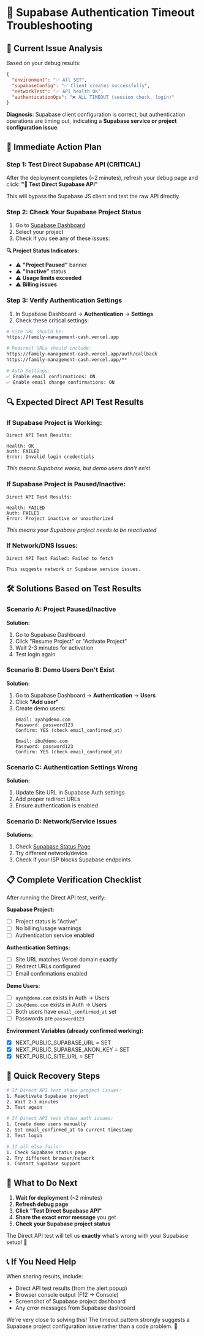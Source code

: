 # 🔧 Supabase Authentication Timeout Troubleshooting

## 🚨 Current Issue Analysis

Based on your debug results:
```json
{
  "environment": "✅ All SET",
  "supabaseConfig": "✅ Client creates successfully",
  "networkTest": "✅ API health OK",
  "authenticationOps": "❌ ALL TIMEOUT (session check, login)"
}
```

**Diagnosis**: Supabase client configuration is correct, but authentication operations are timing out, indicating a **Supabase service or project configuration issue**.

## 🎯 Immediate Action Plan

### Step 1: Test Direct Supabase API (CRITICAL)
After the deployment completes (~2 minutes), refresh your debug page and click:
**"🎯 Test Direct Supabase API"**

This will bypass the Supabase JS client and test the raw API directly.

### Step 2: Check Your Supabase Project Status
1. Go to [Supabase Dashboard](https://supabase.com/dashboard)
2. Select your project
3. Check if you see any of these issues:

**🔍 Project Status Indicators:**
- ⚠️ **"Project Paused"** banner
- ⚠️ **"Inactive"** status
- ⚠️ **Usage limits exceeded**
- ⚠️ **Billing issues**

### Step 3: Verify Authentication Settings
1. In Supabase Dashboard → **Authentication** → **Settings**
2. Check these critical settings:

```bash
# Site URL should be:
https://family-management-cash.vercel.app

# Redirect URLs should include:
https://family-management-cash.vercel.app/auth/callback
https://family-management-cash.vercel.app/**

# Auth Settings:
✅ Enable email confirmations: ON
✅ Enable email change confirmations: ON
```

## 🔍 Expected Direct API Test Results

### If Supabase Project is Working:
```
Direct API Test Results:

Health: OK
Auth: FAILED
Error: Invalid login credentials
```
*This means Supabase works, but demo users don't exist*

### If Supabase Project is Paused/Inactive:
```
Direct API Test Results:

Health: FAILED
Auth: FAILED
Error: Project inactive or unauthorized
```
*This means your Supabase project needs to be reactivated*

### If Network/DNS Issues:
```
Direct API Test Failed: Failed to fetch

This suggests network or Supabase service issues.
```

## 🛠️ Solutions Based on Test Results

### Scenario A: Project Paused/Inactive
**Solution:**
1. Go to Supabase Dashboard
2. Click "Resume Project" or "Activate Project"
3. Wait 2-3 minutes for activation
4. Test login again

### Scenario B: Demo Users Don't Exist
**Solution:**
1. Go to Supabase Dashboard → **Authentication** → **Users**
2. Click **"Add user"**
3. Create demo users:
   ```
   Email: ayah@demo.com
   Password: password123
   Confirm: YES (check email_confirmed_at)
   
   Email: ibu@demo.com  
   Password: password123
   Confirm: YES (check email_confirmed_at)
   ```

### Scenario C: Authentication Settings Wrong
**Solution:**
1. Update Site URL in Supabase Auth settings
2. Add proper redirect URLs
3. Ensure authentication is enabled

### Scenario D: Network/Service Issues
**Solutions:**
1. Check [Supabase Status Page](https://status.supabase.com/)
2. Try different network/device
3. Check if your ISP blocks Supabase endpoints

## 📋 Complete Verification Checklist

After running the Direct API test, verify:

**Supabase Project:**
- [ ] Project status is "Active"
- [ ] No billing/usage warnings
- [ ] Authentication service enabled

**Authentication Settings:**
- [ ] Site URL matches Vercel domain exactly
- [ ] Redirect URLs configured
- [ ] Email confirmations enabled

**Demo Users:**
- [ ] `ayah@demo.com` exists in Auth → Users
- [ ] `ibu@demo.com` exists in Auth → Users  
- [ ] Both users have `email_confirmed_at` set
- [ ] Passwords are `password123`

**Environment Variables (already confirmed working):**
- [x] NEXT_PUBLIC_SUPABASE_URL = SET
- [x] NEXT_PUBLIC_SUPABASE_ANON_KEY = SET
- [x] NEXT_PUBLIC_SITE_URL = SET

## 🚀 Quick Recovery Steps

```bash
# If Direct API test shows project issues:
1. Reactivate Supabase project
2. Wait 2-3 minutes
3. Test again

# If Direct API test shows auth issues:
1. Create demo users manually
2. Set email_confirmed_at to current timestamp
3. Test login

# If all else fails:
1. Check Supabase status page
2. Try different browser/network
3. Contact Supabase support
```

## 🎯 What to Do Next

1. **Wait for deployment** (~2 minutes)
2. **Refresh debug page**
3. **Click "Test Direct Supabase API"**
4. **Share the exact error message** you get
5. **Check your Supabase project status**

The Direct API test will tell us **exactly** what's wrong with your Supabase setup! 🎯

## 📞 If You Need Help

When sharing results, include:
- Direct API test results (from the alert popup)
- Browser console output (F12 → Console)
- Screenshot of Supabase project dashboard
- Any error messages from Supabase dashboard

We're very close to solving this! The timeout pattern strongly suggests a Supabase project configuration issue rather than a code problem. 🎉